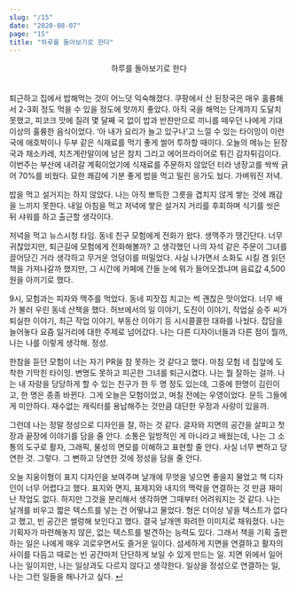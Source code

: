 ```yaml
---
slug: "/15"
date: "2020-08-07"
page: "15"
title: "하루를 돌아보기로 한다"
---
```


<div style="text-align: center;">
    <div class="post-line" style="display: inline-block; line-height:160%">
    하루를 돌아보기로 한다
    </div>
</div>

<br>

퇴근하고 집에서 밥해먹는 것이 어느덧 익숙해졌다. 쿠팡에서 산 된장국은 매우 훌륭해서 2-3회 정도 먹을 수 있을 정도에 맛까지 좋았다. 아직 국을 해먹는 단계까지 도달치 못했고, 피코크 맛에 질려 몇 달째 국 없이 밥과 반찬만으로 끼니를 떼우던 나에게 기대 이상의 훌륭한 음식이었다. ‘아 내가 요리가 늘고 있구나’고 느낄 수 있는 타이밍이 이런 국에 애호박이나 두부 같은 식재료를 먹기 좋게 썰어 투하할 때이다. 오늘의 메뉴는 된장국과 채소카레, 치즈계란말이에 남은 참치 그리고 에어프라이어로 튀긴 감자튀김이다. 이번주는 부산에 내려갈 계획이었기에 식재료를 주문하지 않았던 터라 냉장고를 싹싹 긁어 70%를 비웠다. 묘한 쾌감에 기분 좋게 밥을 먹고 밀린 응가도 눴다. 가벼워진 저녁.

밥을 먹고 설거지는 하지 않았다. 나는 아직 뽀득한 그릇을 겹치지 않게 쌓는 것에 쾌감을 느끼지 못한다. 내일 아침을 먹고 저녁에 쌓은 설거지 거리를 후회하며 식기를 씻은 뒤 샤워를 하고 출근할 생각이다.

저녁을 먹고 뉴스시청 타임. 동네 친구 모험에게 전화가 왔다. 생맥주가 땡긴단다. 너무 귀찮았지만, 퇴근길에 모험에게 전화해볼까? 고 생각했던 나의 자석 같은 주문이 그녀를 끌어당긴 거라 생각하고 무거운 엉덩이를 떠밀었다. 사실 나가면서 소화도 시킬 겸 읽던 책을 가져나갈까 했지만, 그 시간에 카페에 간들 눈에 뭐가 들어오겠냐며 음료값 4,500원을 아끼기로 했다.

9시, 모험과는 피자와 맥주를 먹었다. 동네 피잣집 치고는 썩 괜찮은 맛이었다. 너무 배가 불러 우린 동네 산책을 했다. 허브에서의 일 이야기, 도진이 이야기, 작업실 승주 씨가 퇴실한 이야기, 최근 작업 이야기, 부동산 이야기 등 시시콜콜한 대화를 나눴다. 잡담을 늘어놓다 요즘 일거리에 대한 주제로 넘어갔다. 나는 다른 디자이너들과 다른 점이 뭘까, 나는 나를 이렇게 생각해. 정성.

한참을 듣던 모험이 너는 자기 PR을 참 못하는 것 같다고 했다. 마침 모험 네 집앞에 도착한 기막힌 타이밍. 변명도 못하고 피곤한 그녀를 퇴근시켰다. 나는 뭘 잘하는 걸까. 나는 내 자랑을 당당하게 할 수 있는 친구가 한 두 명 정도 있는데, 그중에 한명이 김린이고, 한 명은 종종 바뀐다. 그게 오늘은 모험이었고, 며칠 전에는 우영이었다. 문득 그들에게 미안하다. 재수없는 캐릭터를 용납해주는 것만큼 대단한 우정과 사랑이 있을까.

그런데 나는 정말 정성으로 디자인을 잘, 하는 것 같다. 글자와 지면의 공간을 살피고 첫장과 끝장에 이야기를 담을 줄 안다. 소통은 일방적인 게 아니라고 배웠는데, 나는 그 소통의 도구로 활자, 그래픽, 물성의 면모를 이해하고 표현할 줄 안다. 사실 너무 뻔하고 당연한 것. 그렇다. 그 뻔하고 당연한 것에 정성을 담을 줄 안다.

오늘 지웅이형이 표지 디자인을 보여주며 날개에 무엇을 넣으면 좋을지 물었고 책 디자인이 너무 어렵다고 했다. 표지와 면지, 표제지와 내지의 맥락을 연결하는 것 만큼 재미난 작업도 없다. 하지만 그것을 분리해서 생각하면 그때부터 어려워지는 것 같다. 나는 날개를 비우고 짧은 텍스트를 넣는 건 어떻냐고 물었다. 형은 더이상 넣을 텍스트가 없다고 했고, 빈 공간은 썰렁해 보인다고 했다. 결국 날개엔 화려한 이미지로 채워졌다. 나는 기획자가 마련해놓지 않은, 없는 텍스트를 발견하는 능력도 있다. 그래서 책을 기획 출판하는 일은 나에게 매우 괴로우면서도 즐거운 일이다. 섬세하게 지면을 연결하고 활자의 사이를 다듬고 때로는 빈 공간마저 단단하게 보일 수 있게 만드는 일. 지면 위에서 일어나는 일이지만, 나는 일상과도 다르지 않다고 생각한다. 일상을 정성으로 연결하는 일, 나는 그런 일들을 해나가고 싶다. <a href="/">↵</a>
